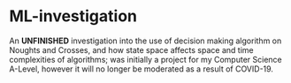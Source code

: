 # ML-investigation
An **UNFINISHED** investigation into the use of decision making algorithm on Noughts and Crosses, and how state space affects space and time complexities of algorithms; was initially a project for my Computer Science A-Level, however it will no longer be moderated as a result of COVID-19.
